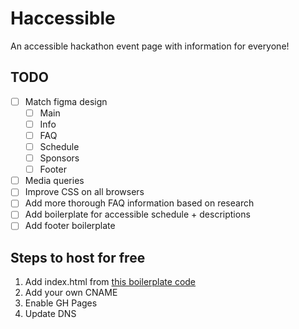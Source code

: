 # Haccessible

An accessible hackathon event page with information for everyone!

## TODO
- [ ] Match figma design
    - [ ] Main
    - [ ] Info
    - [ ] FAQ
    - [ ] Schedule
    - [ ] Sponsors
    - [ ] Footer
- [ ] Media queries
- [ ] Improve CSS on all browsers
- [ ] Add more thorough FAQ information based on research
- [ ] Add boilerplate for accessible schedule + descriptions
- [ ] Add footer boilerplate

## Steps to host for free
1. Add index.html from [this boilerplate code](https://www.freecodecamp.org/news/html-starter-template-a-basic-html5-boilerplate-for-index-html/)
2. Add your own CNAME
3. Enable GH Pages
4. Update DNS
